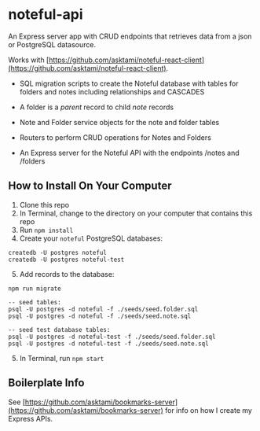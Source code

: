 # noteful-api

An Express server app with CRUD endpoints that retrieves data from a json or PostgreSQL datasource.

Works with [https://github.com/asktami/noteful-react-client](https://github.com/asktami/noteful-react-client).

- SQL migration scripts to create the Noteful database with tables for folders and notes including relationships and CASCADES

- A folder is a _parent_ record to child _note_ records

- Note and Folder service objects for the note and folder tables

- Routers to perform CRUD operations for Notes and Folders

- An Express server for the Noteful API with the endpoints /notes and /folders


## How to Install On Your Computer

1. Clone this repo
2. In Terminal, change to the directory on your computer that contains this repo
3. Run `npm install`
4. Create your `noteful` PostgreSQL databases:
```
createdb -U postgres noteful
createdb -U postgres noteful-test
```
5. Add records to the database: 
```
npm run migrate

-- seed tables:
psql -U postgres -d noteful -f ./seeds/seed.folder.sql
psql -U postgres -d noteful -f ./seeds/seed.note.sql

-- seed test database tables:
psql -U postgres -d noteful-test -f ./seeds/seed.folder.sql
psql -U postgres -d noteful-test -f ./seeds/seed.note.sql

```
5. In Terminal, run `npm start`


## Boilerplate Info

See [https://github.com/asktami/bookmarks-server](https://github.com/asktami/bookmarks-server) for info on how I create my Express APIs.
